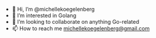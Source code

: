 - 👋 Hi, I’m @michellekoegelenberg
- 👀 I’m interested in Golang
- 💞️ I’m looking to collaborate on anything Go-related
- 📫 How to reach me michellekoegelenberg@gmail.com

<!---
michellekoegelenberg/michellekoegelenberg is a ✨ special ✨ repository because its `README.md` (this file) appears on your GitHub profile.
You can click the Preview link to take a look at your changes.
--->
